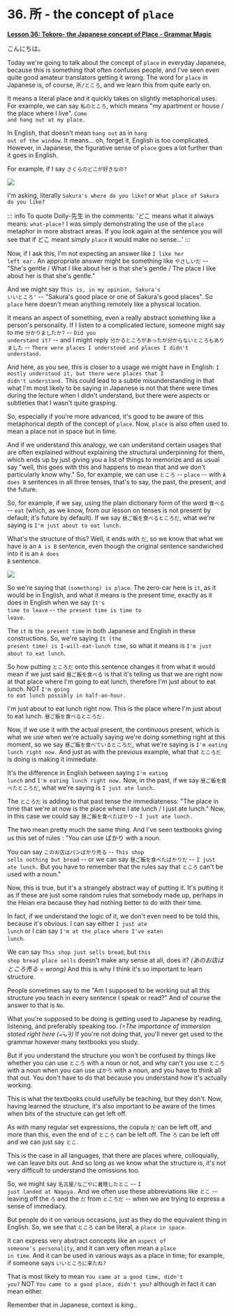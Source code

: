 # **36. 所 - the concept of <code>place</code>**

[**Lesson 36: Tokoro- the Japanese concept of Place - Grammar Magic**](https://www.youtube.com/watch?v=z2cgY9o-cO0&list=PLg9uYxuZf8x_A-vcqqyOFZu06WlhnypWj&index=38&pp=iAQB)

こんにちは。

Today we're going to talk about the concept of <code>place</code> in everyday Japanese, because this is something that often confuses people, and I've seen even quite good amateur translators getting it wrong. The word for <code>place</code> in Japanese is, of course, <code>所/ところ</code>, and we learn this from quite early on.

It means a literal place and it quickly takes on slightly metaphorical uses. For example, we can say <code>私のところ</code>, which means "my apartment or house / the place where I live". <code>Come and hang out at my place.</code>

In English, that doesn't mean <code>hang out</code> as in <code>hang out of the window</code>. It means... oh, forget it, English is too complicated. However, in Japanese, the figurative sense of <code>place</code> goes a lot further than it goes in English.

For example, if I say <code>さくらのどこが好きなの?</code>

![](media/image399.webp)

I'm asking, literally <code>Sakura's where do you like?</code> or <code>What place of Sakura do you like?</code>

::: info
To quote Dolly-先生 in the comments: 'どこ means what it always means: <code>what-place?</code>
I was simply demonstrating the use of the <code>place</code> metaphor in more abstract areas. If you look again at the sentence you will see that if どこ meant simply <code>place</code> it would make no sense...'
:::

Now, if I ask this, I'm not expecting an answer like <code>I like her left ear.</code> An appropriate answer might be something like <code>やさしいだ</code> -- "She's gentle / What I like about her is that she's gentle / The place I like about her is that she's gentle."

And we might say <code>This is, in my opinion, Sakura's いいところ'</code> -- "Sakura's good place or one of Sakura's good places". So <code>place</code> here doesn't mean anything remotely like a physical location.

It means an aspect of something, even a really abstract something like a person's personality. If I listen to a complicated lecture, someone might say to me <code>分かりましたか?</code> -- <code>Did you understand it?</code> -- and I might reply <code>分かるところがあったが分からないところもありました</code> -- <code>There were places I understood and places I didn't understand.</code>

And here, as you see, this is closer to a usage we might have in English: <code>I mostly understood it, but there were places that I didn't understand.</code> This could lead to a subtle misunderstanding in that what I'm most likely to be saying in Japanese is not that there were times during the lecture when I didn't understand, but there were aspects or subtleties that I wasn't quite grasping.

So, especially if you're more advanced, it's good to be aware of this metaphorical depth of the concept of <code>place</code>. Now, <code>place</code> is also often used to mean a place not in space but in time.

And if we understand this analogy, we can understand certain usages that are often explained without explaining the structural underpinning for them, which ends up by just giving you a list of things to memorize and as usual say "well, this goes with this and happens to mean that and we don't particularly know why." So, for example, we can use <code>ところ</code> -- <code>place</code> -- with <code>A does B</code> sentences in all three tenses, that's to say, the past, the present, and the future.

So, for example, if we say, using the plain dictionary form of the word <code>食べる</code> -- <code>eat</code> (which, as we know, from our lesson on tenses is not present by default; it's future by default). If we say <code>昼ご飯を食べるところだ</code>, what we're saying is <code>I'm just about to eat lunch.</code>

What's the structure of this? Well, it ends with <code>だ</code>, so we know that what we have is an <code>A is B</code> sentence, even though the original sentence sandwiched into it is an <code>A does B</code> sentence.

![](media/image679.webp)

So we're saying that <code>(something) is place</code>. The zero-car here is <code>it</code>, as it would be in English, and what it means is the present time, exactly as it does in English when we say <code>It's time to leave</code> -- <code>the present time is time to leave</code>.

The <code>it</code> is <code>the present time</code> in both Japanese and English in these constructions. So, we're saying <code>It (the present time) is I-will-eat-lunch time</code>, so what it means is <code>I'm just about to eat lunch</code>.

So how putting <code>ところだ</code> onto this sentence changes it from what it would mean if we just said <code>昼ご飯を食べる</code> is that it's telling us that we are right now at that place where I'm going to eat lunch, therefore I'm just about to eat lunch. NOT <code>I'm going to eat lunch possibly in half-an-hour.</code>

I'm just about to eat lunch right now. This is the place where I'm just about to eat lunch. <code>昼ご飯を食べるところだ.</code>

Now, if we use it with the actual present, the continuous present, which is what we use when we're actually saying we're doing something right at this moment, so we say <code>昼ご飯を食べているところだ</code>, what we're saying is <code>I'm eating lunch right now.</code> And just as with the previous example, what that <code>ところだ</code> is doing is making it immediate.

It's the difference in English between saying <code>I'm eating lunch</code> and <code>I'm eating lunch right now.</code> Now, in the past, if we say <code>昼ご飯を食べたところだ</code>, what we're saying is <code>I just ate lunch.</code>

The <code>ところだ</code> is adding to that past tense the immediateness: "The place in time that we're at now is the place where I ate lunch / I just ate lunch." Now, in this case we could say <code>昼ご飯を食べたばかり</code> - <code>I just ate lunch.</code>

The two mean pretty much the same thing. And I've seen textbooks giving us this set of rules : "You can use ばかり with a noun.

You can say <code>このお店はパンばかり売る</code> -- <code>This shop sells nothing but bread</code> -- or we can say <code>昼ご飯を食べたばかりだ</code> -- <code>I just ate lunch.</code> But you have to remember that the rules say that <code>ところ</code> can't be used with a noun."

Now, this is true, but it's a strangely abstract way of putting it. It's putting it as if these are just some random rules that somebody made up, perhaps in the Heian era because they had nothing better to do with their time.

In fact, if we understand the logic of it, we don't even need to be told this, because it's obvious. I can say either <code>I just ate lunch</code> or I can say <code>I'm at the place where I've eaten lunch</code>.

We can say <code>This shop just sells bread</code>, but <code>this shop bread place sells</code> doesn't make any sense at all, does it? *(あのお店はところ売る = wrong)* And this is why I think it's so important to learn structure.

People sometimes say to me "Am I supposed to be working out all this structure you teach in every sentence I speak or read?" And of course the answer to that is <code>No</code>.

What you're supposed to be doing is getting used to Japanese by reading, listening, and preferably speaking too. *(=The importance of immersion stated right here (๑˃̵ᴗ˂̵))* If you're not doing that, you'll never get used to the grammar however many textbooks you study.

But if you understand the structure you won't be confused by things like whether you can use <code>ところ</code> with a noun or not, and why can't you use <code>ところ</code> with a noun when you can use <code>ばかり</code> with a noun, and you have to think all that out. You don't have to do that because you understand how it's actually working.

This is what the textbooks could usefully be teaching, but they don't. Now, having learned the structure, it's also important to be aware of the times when bits of the structure can get left off.

As with many regular set expressions, the copula <code>だ</code> can be left off, and more than this, even the end of <code>ところ</code> can be left off. The <code>ろ</code> can be left off and we can just say <code>とこ</code>.

This is the case in all languages, that there are places where, colloquially, we can leave bits out. And so long as we know what the structure is, it's not very difficult to understand the omissions too.

So, we might say <code>名古屋/なごやに着陸したとこ</code> -- <code>I just landed at Nagoya.</code> And we often use these abbreviations like <code>とこ</code> -- leaving off the <code>ろ</code> and the <code>だ</code> from <code>ところだ</code> -- when we are trying to express a sense of immediacy.

But people do it on various occasions, just as they do the equivalent thing in English. So, we see that <code>ところ</code> can be literal, a <code>place in space</code>.

It can express very abstract concepts like an <code>aspect of someone's personality</code>, and it can very often mean a <code>place in time</code>. And it can be used in various ways as a place in time; for example, if someone says <code>いいところに来たね?</code>

That is most likely to mean <code>You came at a good time, didn't you?</code> NOT <code>You came to a good place, didn't you?</code> although in fact it can mean either. 

Remember that in Japanese, context is king..
